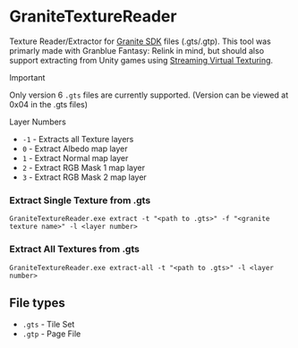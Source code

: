# GraniteTextureReader

Texture Reader/Extractor for [Granite SDK](https://unity.com/products/granite-sdk) files (.gts/.gtp). This tool was primarly made with Granblue Fantasy: Relink in mind, but should also support extracting from Unity games using [Streaming Virtual Texturing](https://docs.unity3d.com/Manual/svt-streaming-virtual-texturing.html).

> [!IMPORTANT]  
> Only version 6 `.gts` files are currently supported. (Version can be viewed at 0x04 in the .gts files)

Layer Numbers
* `-1` 	- Extracts all Texture layers
* `0` 	- Extract Albedo map layer
* `1` 	- Extract Normal map layer
* `2` 	- Extract RGB Mask 1 map layer
* `3` 	- Extract RGB Mask 2 map layer

### Extract Single Texture from .gts
```
GraniteTextureReader.exe extract -t "<path to .gts>" -f "<granite texture name>" -l <layer number>
```

### Extract All Textures from .gts
```
GraniteTextureReader.exe extract-all -t "<path to .gts>" -l <layer number>
```

## File types
* `.gts` - Tile Set
* `.gtp` - Page File
